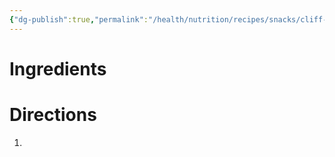 ```yaml
---
{"dg-publish":true,"permalink":"/health/nutrition/recipes/snacks/cliff-bar/","tags":["cookmate"]}
---
```




# Ingredients



# Directions

1) 